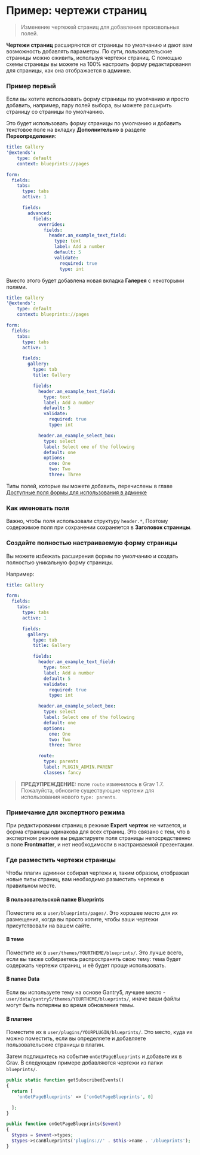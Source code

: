 # Пример: чертежи страниц

> Изменение чертежей страниц для добавления произвольных полей.

**Чертежи страниц** расширяются от страницы по умолчанию и дают вам возможность добавлять параметры. По сути, пользовательские страницы можно оживить, используя чертежи страниц. С помощью схемы страницы вы можете на 100% настроить форму редактирования для страницы, как она отображается в админке.

### Пример первый

Если вы хотите использовать форму страницы по умолчанию и просто добавить, например, пару полей выбора, вы можете расширить страницу со страницы по умолчанию.

Это будет использовать форму страницы по умолчанию и добавить текстовое поле на вкладку **Дополнительно** в разделе **Переопределения**:

```yaml
title: Gallery
'@extends':
    type: default
    context: blueprints://pages

form:
  fields:
    tabs:
      type: tabs
      active: 1

      fields:
        advanced:
          fields:
            overrides:
              fields:
                header.an_example_text_field:
                  type: text
                  label: Add a number
                  default: 5
                  validate:
                    required: true
                    type: int
```

Вместо этого будет добавлена ​​новая вкладка **Галерея** с некоторыми полями.

```yaml
title: Gallery
'@extends':
    type: default
    context: blueprints://pages

form:
  fields:
    tabs:
      type: tabs
      active: 1

      fields:
        gallery:
          type: tab
          title: Gallery

          fields:
            header.an_example_text_field:
              type: text
              label: Add a number
              default: 5
              validate:
                required: true
                type: int

            header.an_example_select_box:
              type: select
              label: Select one of the following
              default: one
              options:
                one: One
                two: Two
                three: Three
```

Типы полей, которые вы можете добавить, перечислены в главе [Доступные поля формы для использования в админке](/06.forms/01.blueprints/01.fields-available/index)

### Как именовать поля

Важно, чтобы поля использовали структуру `header.*`, Поэтому содержимое поля при сохранении сохраняется в **Заголовок страницы**.

### Создайте полностью настраиваемую форму страницы

Вы можете избежать расширения формы по умолчанию и создать полностью уникальную форму страницы.

Например:

```yaml
title: Gallery

form:
  fields:
    tabs:
      type: tabs
      active: 1

      fields:
        gallery:
          type: tab
          title: Gallery

          fields:
            header.an_example_text_field:
              type: text
              label: Add a number
              default: 5
              validate:
                required: true
                type: int

            header.an_example_select_box:
              type: select
              label: Select one of the following
              default: one
              options:
                one: One
                two: Two
                three: Three

            route:
              type: parents
              label: PLUGIN_ADMIN.PARENT
              classes: fancy

```

> **ПРЕДУПРЕЖДЕНИЕ:** поле `route` изменилось в Grav 1.7. Пожалуйста, обновите существующие чертежи для использования нового `type: parents`.

### Примечание для экспертного режима

При редактировании страниц в режиме **Expert** **чертеж** не читается, и форма страницы одинакова для всех страниц. Это связано с тем, что в экспертном режиме вы редактируете поля страницы непосредственно в поле **Frontmatter**, и нет необходимости в настраиваемой презентации.

### Где разместить чертежи страницы

Чтобы плагин админки собирал чертежи и, таким образом, отображал новые типы страниц, вам необходимо разместить чертежи в правильном месте.

#### В пользовательской папке Blueprints

Поместите их в `user/blueprints/pages/`. Это хорошее место для их размещения, когда вы просто хотите, чтобы ваши чертежи присутствовали на вашем сайте.

#### В теме

Поместите их в `user/themes/YOURTHEME/blueprints/`. Это лучше всего, если вы также собираетесь распространять свою тему: тема будет содержать чертежи страниц, и её будет проще использовать.

#### В папке Data

Если вы используете тему на основе Gantry5, лучшее место - `user/data/gantry5/themes/YOURTHEME/blueprints/`, иначе ваши файлы могут быть потеряны во время обновления темы.

#### В плагине

Поместите их в `user/plugins/YOURPLUGIN/blueprints/`. Это место, куда их можно поместить, если вы определяете и добавляете пользовательские страницы в плагин.

Затем подпишитесь на событие `onGetPageBlueprints` и добавьте их в Grav. В следующем примере добавляются чертежи из папки `blueprints/`.

```php
public static function getSubscribedEvents()
{
  return [
    'onGetPageBlueprints' => ['onGetPageBlueprints', 0]

  ];
}

public function onGetPageBlueprints($event)
{
  $types = $event->types;
  $types->scanBlueprints('plugins://' . $this->name . '/blueprints');
}
```
